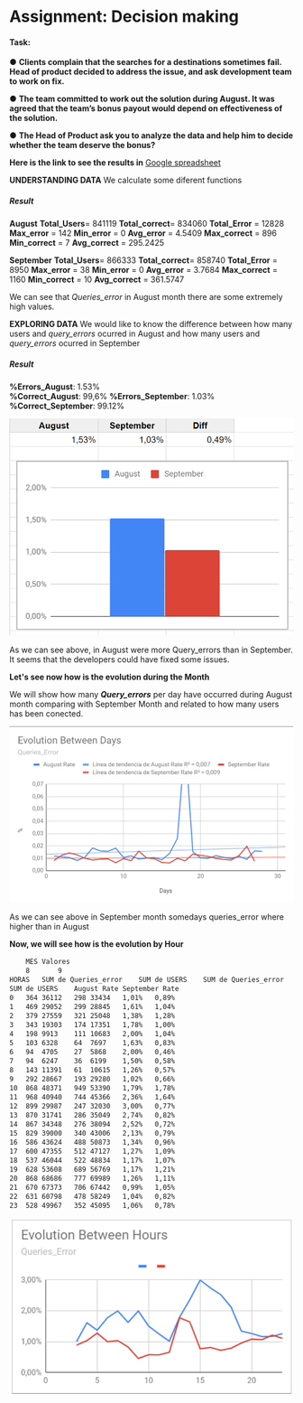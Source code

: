 # **Assignment: Decision making**
#### **Task:**
 ● **Clients complain that the searches for a destinations sometimes fail. Head of product decided to address the issue, and ask development team to work on fix.** 
 
● **The team committed to work out the solution during August. It was agreed that the team’s bonus payout would depend on effectiveness of the solution.**  

● **The Head of Product ask you to analyze the data and help him to decide whether the team deserve the bonus?**

**Here is the link to see the results in** [Google spreadsheet](https://docs.google.com/spreadsheets/d/194XMaTDwEYE6okEWqFwytMPnsHCGDEFv1gxR9r7wTAg/edit?usp=sharing)

**UNDERSTANDING DATA**
We calculate some diferent functions
##### **Result**
**August**
**Total_Users**= 841119
**Total_correct**= 834060
**Total_Error** = 12828
**Max_error** = 142
**Min_error** = 0
**Avg_error** = 4.5409
**Max_correct** = 896
**Min_correct** = 7 
**Avg_correct** = 295.2425


**September**
**Total_Users**= 866333
**Total_correct**= 858740
**Total_Error** = 8950
**Max_error** = 38
**Min_error** = 0
**Avg_error** = 3.7684
**Max_correct** = 1160
**Min_correct** = 10 
**Avg_correct** = 361.5747

We can see that *Queries_error* in August month there are some extremely high values. 

**EXPLORING DATA**
We would like to know the difference between how many users and *query_errors* ocurred in August and how many users and *query_errors* ocurred in September

##### **Result**
**%Errors_August**: 1.53%     
**%Correct_August**: 99,6%
**%Errors_September**: 1.03%     
**%Correct_September**: 99.12%

![Gráfica](https://github.com/Lidiamasso/DAM19/blob/master/%25Queries_Error%20by%20Month.Excel.PNG?raw=true)

As we can see above, in August were more Query_errors than in September. It seems that the developers could have fixed some issues.

**Let's see now how is the evolution during the Month**


 We will show how many ***Query_errors*** per day have occurred during August month comparing with September Month and related to how many users has been conected.


![Gráfica](https://github.com/Lidiamasso/DAM19/blob/master/%25%20Queries_Error%20by%20Day.Excel.PNG?raw=true)

As we can see above in September month somedays queries_error where higher than in August

**Now, we will see how is the evolution by Hour**

```
	MES	Valores				
	8		9			
HORAS	SUM de Queries_error	SUM de USERS	SUM de Queries_error	SUM de USERS	August Rate	September Rate
0	364	36112	298	33434	1,01%	0,89%
1	469	29052	299	28845	1,61%	1,04%
2	379	27559	321	25048	1,38%	1,28%
3	343	19303	174	17351	1,78%	1,00%
4	198	9913	111	10683	2,00%	1,04%
5	103	6328	64	7697	1,63%	0,83%
6	94	4705	27	5868	2,00%	0,46%
7	94	6247	36	6199	1,50%	0,58%
8	143	11391	61	10615	1,26%	0,57%
9	292	28667	193	29280	1,02%	0,66%
10	868	48371	949	53390	1,79%	1,78%
11	968	40940	744	45366	2,36%	1,64%
12	899	29987	247	32030	3,00%	0,77%
13	870	31741	286	35049	2,74%	0,82%
14	867	34348	276	38094	2,52%	0,72%
15	829	39000	340	43006	2,13%	0,79%
16	586	43624	488	50873	1,34%	0,96%
17	600	47355	512	47127	1,27%	1,09%
18	537	46044	522	48834	1,17%	1,07%
19	628	53608	689	56769	1,17%	1,21%
20	868	68686	777	69989	1,26%	1,11%
21	670	67373	706	67442	0,99%	1,05%
22	631	60798	478	58249	1,04%	0,82%
23	528	49967	352	45095	1,06%	0,78%
```

![Gráfica](https://github.com/Lidiamasso/DAM19/blob/master/%25%20Queries_Error%20by%20Hours.Excel.PNG?raw=true)


















 

